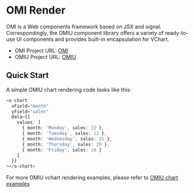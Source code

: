 # OMI Render

OMI is a Web components framework based on JSX and signal. Correspondingly, the OMIU component library offers a variety of ready-to-use UI components and provides built-in encapsulation for VChart.

- OMI Project URL: [OMI](https://omi.cdn-go.cn/home/latest/introduction.html)
- OMIU Project URL: [OMIU](https://omi.cdn-go.cn/omiu/latest/#/)

## Quick Start

A simple OMIU chart rendering code looks like this:

```ts
<o-chart
  xField="month"
  yField="sales"
  data={{
    values: [
      { month: 'Monday', sales: 22 },
      { month: 'Tuesday', sales: 13 },
      { month: 'Wednesday', sales: 25 },
      { month: 'Thursday', sales: 29 },
      { month: 'Friday', sales: 38 }
    ]
  }}
></o-chart>
```

For more OMIU vchart rendering examples, please refer to [OMIU chart examples](https://omi.cdn-go.cn/omiu/latest/#/data/chart/)
